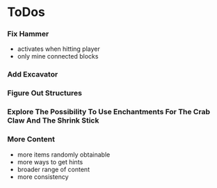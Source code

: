# ToDos

### Fix Hammer
- activates when hitting player
- only mine connected blocks

### Add Excavator

### Figure Out Structures

### Explore The Possibility To Use Enchantments For The Crab Claw And The Shrink Stick

### More Content
- more items randomly obtainable
- more ways to get hints
- broader range of content
- more consistency